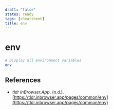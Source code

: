 ```yaml
---
draft: "false"
status: ready
tags: [cheatsheet]
title: env
---
```


# env

```bash
# Display all environment variables
env
```

## References

- _tldr InBrowser.App_. (n.d.). [https://tldr.inbrowser.app/pages/common/env](https://tldr.inbrowser.app/pages/common/env)
